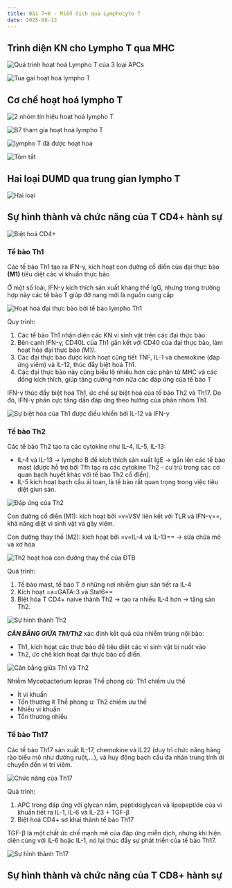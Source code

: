 ```yaml
---
title: Bài 7+8 - Miễn dịch qua Lymphocyte T
date: 2025-08-13
---
```

## Trình diện KN cho Lympho T qua MHC

![Quá trình hoạt hoá Lympho T của 3 loại APCs](/y2/mddc/7-8-apc-hoathoa-t.png)

![Tua gai hoạt hoá lympho T](/y2/mddc/7-8-tua-gai-hoathoa-t.png)

## Cơ chế hoạt hoá lympho T

![2 nhóm tín hiệu hoạt hoá lympho T](/y2/mddc/7-8-tinhieu-hoathoa-t.jpeg)

![B7 tham gia hoạt hoá lympho T](/y2/mddc/7-8-b7-hoathoa-t.png)

![lympho T đã được hoạt hoá](/y2/mddc/7-8-quatrinh-hoathoa-t.png)

![Tóm tắt](/y2/mddc/7-8-tomtat-hoathoa-t.png)

## Hai loại DUMD qua trung gian lympho T

![Hai loại](/y2/mddc/7-8-dapung-cd4-cd8.png)

## Sự hình thành và chức năng của T CD4+ hành sự

![Biệt hoá CD4+](/y2/mddc/7-8-biethoa-cd4.png)
<!-- markdownlint-disable MD018 -->

### Tế bào Th1

Các tế bào Th1 tạo ra IFN-γ, kích hoạt con đường cổ điển của đại thực bào **(M1)** tiêu diệt các vi khuẩn thực bào

Ở một số loài, IFN-γ kích thích sản xuất kháng thể IgG, nhưng trong trường hợp này các tế bào T giúp đỡ nang mới là nguồn cung cấp

![Hoạt hoá đại thực bào bởi tế bào lympho Th1](/y2/mddc/7-8-dtb-dapung-th1.png)

Quy trình:

1. Các tế bào Th1 nhận diện các KN vi sinh vật trên các đại thực bào.
2. Bên cạnh IFN-γ, CD40L của Th1 gắn kết với CD40 của đại thực bào, làm hoạt hóa đại thực bào *(M1)*.
3. Các đại thực bào được kích hoạt cũng tiết TNF, IL-1 và chemokine (đáp ứng viêm) và IL-12, thúc đẩy biệt hoá Th1.
4. Các đại thực bào này cũng biểu lộ nhiều hơn các phân tử MHC và các đồng kích thích, giúp tăng cường hơn nữa các đáp ứng của tế bào T

IFN-γ thúc đẩy biệt hoá Th1, ức chế sự biệt hoá của tế bào Th2 và Th17. Do đó, IFN-γ phân cực tăng dần đáp ứng theo hướng của phân nhóm Th1.

![Sự biệt hóa của Th1 được điều khiển bởi IL-12 và IFN-γ](/y2/mddc/7-8-th1-cytokin.png)

### Tế bào Th2

Các tế bào Th2 tạo ra các cytokine như IL-4, IL-5, IL-13:

- IL-4 và IL-13 -> lympho B để kích thích sản xuất IgE -> gắn lên các tế bào mast (được hỗ trợ bởi Tfh tạo ra các cytokine Th2 - cư trú trong các cơ quan bạch huyết khác với tế bào Th2 cổ điển).
- IL-5 kích hoạt bạch cầu ái toan, là tế bào rất quan trọng trong việc tiêu diệt giun sán.

![Đáp ứng của Th2](/y2/mddc/7-8-dapung-th2.png)

Con đường cổ điển (M1): kích hoạt bởi =v=VSV liên kết với TLR và IFN-γ==, khả năng diệt vi sinh vật và gây viêm.

Con đường thay thế (M2): kích hoạt bởi =v=IL-4 và IL-13== -> sửa chữa mô và xơ hóa

![Th2 hoạt hoá con đường thay thế của ĐTB](/y2/mddc/7-8-th2-dtb.png)

Quá trình:

1. Tế bào mast, tế bào T ở những nơi nhiễm giun sán tiết ra IL-4
2. Kích hoạt =a=GATA-3 và Stat6==
3. Biệt hóa T CD4+ naive thành Th2 -> tạo ra nhiều IL-4 hơn -> tăng sản Th2.

![Sự hình thành Th2](/y2/mddc/7-8-hinhthanh-th2.jpeg)

***CÂN BẰNG GIỮA Th1/Th2*** xác định kết quả của nhiễm trùng nội bào:

- Th1, kích hoạt các thực bào để tiêu diệt các vi sinh vật bị nuốt vào
- Th2, ức chế kích hoạt đại thực bào cổ điển.

![Cân bằng giữa Th1 và Th2](/y2/mddc/7-8-cb-th1-th2.png)

Nhiễm Mycobacterium leprae
Thể phong củ: Th1 chiếm ưu thế

- Ít vi khuẩn
- Tổn thương ít
Thể phong u: Th2 chiếm ưu thế
- Nhiều vi khuẩn
- Tổn thương nhiều

### Tế bào Th17

Các tế bào Th17 sản xuất IL-17, chemokine và IL22 (duy trì chức năng
hàng rào biểu mô như đường ruột,...), và huy động bạch cầu đa nhân trung tính di chuyển đến vị trí viêm.

![Chức năng của Th17](/y2/mddc/7-8-chucnang-th17.jpeg)

Quá trình:

1. APC trong đáp ứng với glycan nấm, peptidoglycan và lipopeptide của vi khuẩn tiết ra IL-1, IL-6 và IL-23 + TGF-β
2. Biệt hoá CD4+ sơ khai thành tế bào Th17

TGF-β là một chất ức chế mạnh mẽ của đáp ứng miễn dịch, nhưng khi hiện diện cùng với IL-6 hoặc IL-1, nó lại thúc đẩy sự phát triển của tế bào Th17.

![Sự hình thành Th17](/y2/mddc/7-8-hinhthanh-th17.jpeg)

## Sự hình thành và chức năng của T CD8+ hành sự
